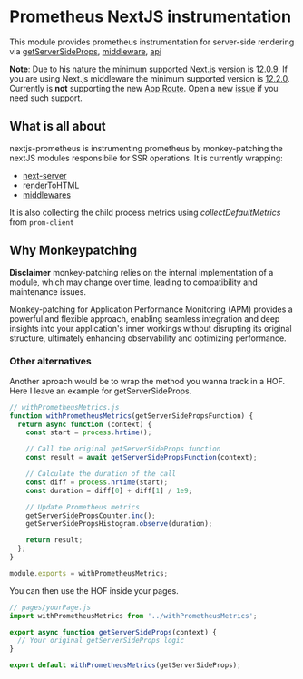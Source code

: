# Prometheus NextJS instrumentation

This module provides prometheus instrumentation for server-side rendering via [getServerSideProps](https://nextjs.org/docs/basic-features/data-fetching/get-server-side-props), [middleware](https://nextjs.org/docs/middleware), [api](https://nextjs.org/docs/api-routes/introduction)


**Note**: Due to his nature the minimum supported Next.js version is [12.0.9](https://github.com/vercel/next.js/releases/tag/v12.0.9).  If you are using Next.js middleware the minimum supported version is [12.2.0](https://github.com/vercel/next.js/releases/tag/v12.2.0). Currently is **not** supporting the new [App Route](https://beta.nextjs.org/docs/routing/fundamentals). Open a new [issue](https://github.com/jobtome-labs/nextjs-prometheus/issues/new) if you need such support.

## What is all about
nextjs-prometheus is instrumenting prometheus by monkey-patching the nextJS modules responsibile for SSR operations. It is currently wrapping:

* [next-server](https://github.com/jobtome-labs/nextjs-prometheus/blob/main/lib/next-server.js)
* [renderToHTML](https://github.com/jobtome-labs/nextjs-prometheus/blob/main/lib/render.js)
* [middlewares](https://github.com/jobtome-labs/nextjs-prometheus/blob/main/lib/next-server.js)

It is also collecting the child process metrics using _collectDefaultMetrics_ from <code>prom-client</code>

## Why Monkeypatching

**Disclaimer** monkey-patching relies on the internal implementation of a module, which may change over time, leading to compatibility and maintenance issues.

Monkey-patching for Application Performance Monitoring (APM) provides a powerful and flexible approach, enabling seamless integration and deep insights into your application's inner workings without disrupting its original structure, ultimately enhancing observability and optimizing performance.


### Other alternatives

Another aproach would be to wrap the method you wanna track in a HOF. Here I leave an example for getServerSideProps.


```javascript
// withPrometheusMetrics.js
function withPrometheusMetrics(getServerSidePropsFunction) {
  return async function (context) {
    const start = process.hrtime();

    // Call the original getServerSideProps function
    const result = await getServerSidePropsFunction(context);

    // Calculate the duration of the call
    const diff = process.hrtime(start);
    const duration = diff[0] + diff[1] / 1e9;

    // Update Prometheus metrics
    getServerSidePropsCounter.inc();
    getServerSidePropsHistogram.observe(duration);

    return result;
  };
}

module.exports = withPrometheusMetrics;
```

You can then use the HOF inside your pages.


```javascript
// pages/yourPage.js
import withPrometheusMetrics from '../withPrometheusMetrics';

export async function getServerSideProps(context) {
  // Your original getServerSideProps logic
}

export default withPrometheusMetrics(getServerSideProps);
```